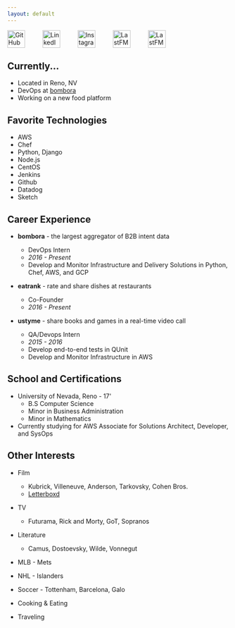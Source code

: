 ```yaml
---
layout: default
---
```


<div id="social" style="display:inline-flex">
<a href="https://github.com/bennicholes" title="Github" style="padding-right: 40px">
<img alt="GitHub" height="40px" width="40px" src="../assets/github.svg"/>
</a>
<a href="https://www.linkedin.com/in/bennicholes" title="LinkedIn" style="padding-right: 40px">
<img alt="LinkedIn" height="40px" width="40px" src="../assets/linkedin.svg"/>
</a>
<a href="https://instagram.com/bennicholes" title="Instagram" style="padding-right: 40px">
<img alt="Instagram" height="40px" width="40px" src="../assets/instagram.svg"/>
</a>
<a href="http://www.last.fm/user/bennicholes" title="LastFM" style="padding-right: 40px">
<img alt="LastFM" height="40px" width="40px" src="../assets/lastfm.svg"/>
</a>
<a href="../assets/resume.pdf" title="Resume" style="padding-right: 40px">
<img alt="LastFM" height="40px" width="40px" src="../assets/resume.svg"/>
</a>
</div>

## Currently...

* Located in Reno, NV  
* DevOps at [bombora](http://bombora.com) 
* Working on a new food platform

## Favorite Technologies
* AWS
* Chef
* Python, Django
* Node.js
* CentOS
* Jenkins
* Github
* Datadog
* Sketch

## Career Experience

* **bombora** - the largest aggregator of B2B intent data  
	* DevOps Intern  
	* _2016 - Present_  
	* Develop and Monitor Infrastructure and Delivery Solutions in Python, Chef, AWS, and GCP  

* **eatrank** - rate and share dishes at restaurants
	* Co-Founder
	* _2016 - Present_

* **ustyme** -  share books and games in a real-time video call
	* QA/Devops Intern
	* _2015 - 2016_  
	* Develop end-to-end tests in QUnit
	* Develop and Monitor Infrastructure in AWS

## School and Certifications

* University of Nevada, Reno - 17'
	* B.S Computer Science
	* Minor in Business Administration
	* Minor in Mathematics
* Currently studying for AWS Associate for Solutions Architect, Developer, and SysOps

## Other Interests
* Film
	* Kubrick, Villeneuve, Anderson, Tarkovsky, Cohen Bros.
	* [Letterboxd](https://letterboxd.com/bennicholes/)
* TV 
	* Futurama, Rick and Morty, GoT, Sopranos 
* Literature
	* Camus, Dostoevsky, Wilde, Vonnegut

* MLB - Mets
* NHL - Islanders
* Soccer - Tottenham, Barcelona, Galo
* Cooking & Eating
* Traveling



